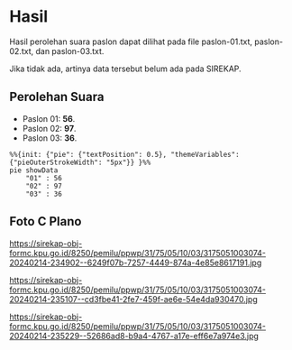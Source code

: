 # Hasil

Hasil perolehan suara paslon dapat dilihat pada file paslon-01.txt, paslon-02.txt, dan paslon-03.txt.

Jika tidak ada, artinya data tersebut belum ada pada SIREKAP.

## Perolehan Suara

 * Paslon 01: **56**.
 * Paslon 02: **97**.
 * Paslon 03: **36**.

```mermaid
%%{init: {"pie": {"textPosition": 0.5}, "themeVariables": {"pieOuterStrokeWidth": "5px"}} }%%
pie showData
    "01" : 56
    "02" : 97
    "03" : 36
```
## Foto C Plano

https://sirekap-obj-formc.kpu.go.id/8250/pemilu/ppwp/31/75/05/10/03/3175051003074-20240214-234902--6249f07b-7257-4449-874a-4e85e8617191.jpg

https://sirekap-obj-formc.kpu.go.id/8250/pemilu/ppwp/31/75/05/10/03/3175051003074-20240214-235107--cd3fbe41-2fe7-459f-ae6e-54e4da930470.jpg

https://sirekap-obj-formc.kpu.go.id/8250/pemilu/ppwp/31/75/05/10/03/3175051003074-20240214-235229--52686ad8-b9a4-4767-a17e-eff6e7a974e3.jpg
